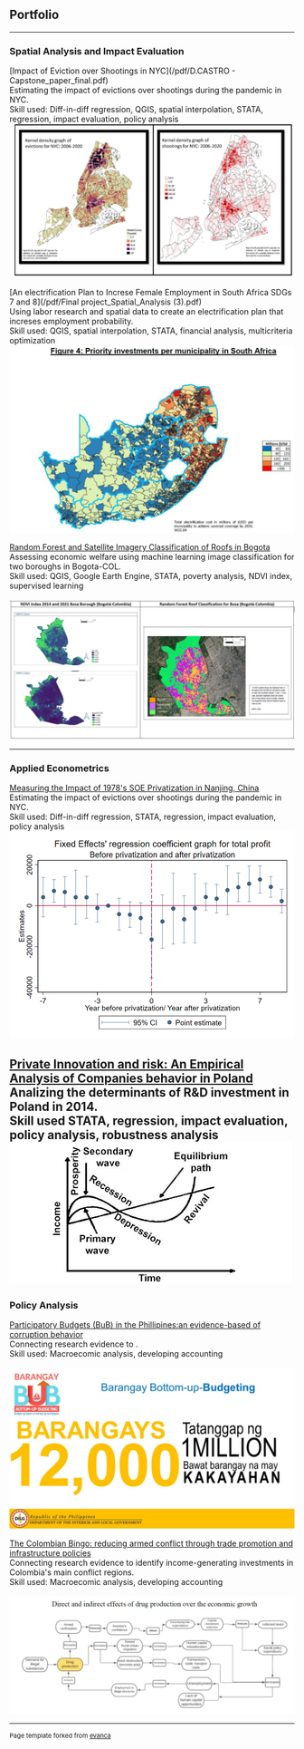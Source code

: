 ## Portfolio

---

### Spatial Analysis and Impact Evaluation

[Impact of Eviction over Shootings in NYC](/pdf/D.CASTRO - Capstone_paper_final.pdf)<br/>
Estimating the impact of evictions over shootings during the pandemic in NYC. <br/>
Skill used: Diff-in-diff regression, QGIS, spatial interpolation, STATA, regression, impact evaluation, policy analysis
</br>
<img src="images/evictions.JPG?raw=true"/>


[An electrification Plan to Increse Female Employment in South Africa SDGs 7 and 8](/pdf/Final project_Spatial_Analysis (3).pdf)<br/>
Using labor research and spatial data to create an electrification plan that increses employment probability. <br/>
Skill used: QGIS, spatial interpolation, STATA, financial analysis, multicriteria optimization 
</br>
<img src="images/elect_invest.JPG?raw=true"/>

[Random Forest and Satellite Imagery Classification of Roofs in Bogota](/pdf/GPEC444_FinalPaper_CastroDavid.pdf)<br/>
Assessing economic welfare using machine learning image classification for two boroughs in Bogota-COL. <br/>
Skill used: QGIS, Google Earth Engine, STATA, poverty analysis, NDVI index, supervised learning  
</br>
<img src="images/bosa3.JPG?raw=true"/>

---
### Applied Econometrics

[Measuring the Impact of 1978's SOE Privatization in Nanjing, China ](/pdf/A59004718.pdf)<br/>
Estimating the impact of evictions over shootings during the pandemic in NYC. <br/>
Skill used: Diff-in-diff regression, STATA, regression, impact evaluation, policy analysis
</br>
<img src="images/Graph_regression_coeff.png?raw=true"/>


[Private Innovation and risk: An Empirical Analysis of Companies behavior in Poland](/pdf/Castro_Pena_IAP.pdf)<br/>
Analizing the determinants of R&D investment in Poland in 2014. <br/>
Skill used STATA, regression, impact evaluation, policy analysis, robustness analysis 
</br>
<img src="images/schumpeter-theory-innovation.jpg?raw=true"/>
---
### Policy Analysis 

[Participatory Budgets (BuB) in the Phillipines:an evidence-based of corruption behavior](/pdf/Final_Macro_A59004718.pdf)<br/>
Connecting research evidence to . <br/>
Skill used: Macroecomic analysis, developing accounting   
</br>
<img src="images/Barangay+Bottom-up-Budgeting.jpg?raw=true"/>

[The Colombian Bingo: reducing armed conflict through trade promotion and infrastructure policies](/pdf/Final_Macro_A59004718.pdf)<br/>
Connecting research evidence to identify income-generating investments in Colombia's main conflict regions. <br/>
Skill used: Macroecomic analysis, developing accounting   
</br>
<img src="images/macro.JPG?raw=true"/>







---
<p style="font-size:11px">Page template forked from <a href="https://github.com/evanca/quick-portfolio">evanca</a></p>
<!-- Remove above link if you don't want to attibute -->
